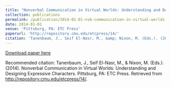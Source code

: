 ```yaml
---
title: "Nonverbal Communication in Virtual Worlds: Understanding and Designing Expressive Characters"
collection: publications
permalink: /publication/2014-01-01-nvb-communication-in-virtual-worlds
date: 2014-01-01
venue: 'Pittsburg, PA: ETC Press'
paperurl: 'http://repository.cmu.edu/etcpress/14/'
citation: 'Tanenbaum, J., Seif El-Nasr, M., &amp; Nixon, M. (Eds.). (2014). Nonverbal Communication in Virtual Worlds: Understanding and Designing Expressive Characters. Pittsburg, PA: ETC Press. Retrieved from http://repository.cmu.edu/etcpress/14/.'
---
```


<a href='http://repository.cmu.edu/etcpress/14/'>Download paper here</a>

Recommended citation: Tanenbaum, J., Seif El-Nasr, M., & Nixon, M. (Eds.). (2014). Nonverbal Communication in Virtual Worlds: Understanding and Designing Expressive Characters. Pittsburg, PA: ETC Press. Retrieved from http://repository.cmu.edu/etcpress/14/.